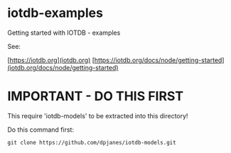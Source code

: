 iotdb-examples
==============

Getting started with IOTDB - examples

See:

[https://iotdb.org](iotdb.org)
[https://iotdb.org/docs/node/getting-started](iotdb.org/docs/node/getting-started)


# IMPORTANT - DO THIS FIRST

This require 'iotdb-models' to be extracted into this directory!

Do this command first:

    git clone https://github.com/dpjanes/iotdb-models.git
